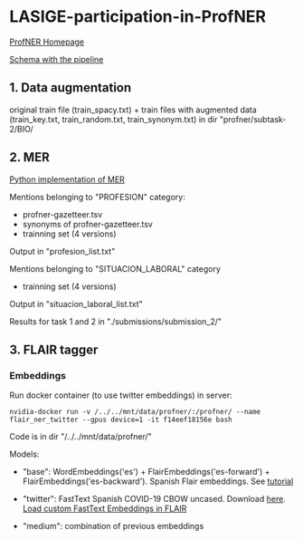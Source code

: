 # LASIGE-participation-in-ProfNER

[ProfNER Homepage](https://temu.bsc.es/smm4h-spanish/)

[Schema with the pipeline](https://docs.google.com/presentation/d/1uQNmCLS-81W1j-xsnzrp4NjSLi2iVUu3JFMFtdpmCVU/edit?usp=sharing)

## 1. Data augmentation
original train file (train_spacy.txt) + train files with augmented data (train_key.txt, train_random.txt, train_synonym.txt) in dir "profner/subtask-2/BIO/

## 2. MER

[Python implementation of MER](https://pypi.org/project/merpy/)

Mentions belonging to "PROFESION" category:
- profner-gazetteer.tsv 
- synonyms of profner-gazetteer.tsv 
- trainning set (4 versions)

Output in "profesion_list.txt"

Mentions belonging to "SITUACION_LABORAL" category
- trainning set (4 versions)

Output in "situacion_laboral_list.txt"

Results for task 1 and 2 in "./submissions/submission_2/"

## 3. FLAIR tagger

### Embeddings

Run docker container (to use twitter embeddings) in server:

``
nvidia-docker run -v /../../mnt/data/profner/:/profner/ --name flair_ner_twitter --gpus device=1 -it f14eef18156e bash
``

Code is in dir "/../../mnt/data/profner/"

Models:

- "base": WordEmbeddings('es') + FlairEmbeddings('es-forward') + FlairEmbeddings('es-backward'). Spanish Flair embeddings. See [tutorial](https://github.com/flairNLP/flair/blob/master/resources/docs/embeddings/FLAIR_EMBEDDINGS.md)


- "twitter": FastText Spanish COVID-19 CBOW uncased. Download [here](https://zenodo.org/record/4449930#.YC_gturLdak). [Load custom FastText Embeddings in FLAIR](https://github.com/flairNLP/flair/blob/master/resources/docs/embeddings/FASTTEXT_EMBEDDINGS.md)

- "medium": combination of previous embeddings
